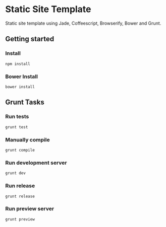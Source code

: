 # Static Site Template

Static site template using Jade, Coffeescript, Browserify, Bower and Grunt.

## Getting started

### Install

`npm install`

### Bower Install

`bower install`

## Grunt Tasks

### Run tests

`grunt test`

### Manually compile

`grunt compile`

### Run development server

`grunt dev`

### Run release

`grunt release`

### Run preview server

`grunt preview`


